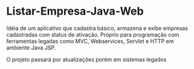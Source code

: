# Listar-Empresa-Java-Web
Idéia de um aplicativo que cadastra básico, armazena e exibe empresas cadastradas com status de ativação. Próprio para programação com ferramentas legadas como MVC, Webservices, Servlet e HTTP em ambiente Java JSP.

O projeto passará por atualizações porém em sistemas legados
